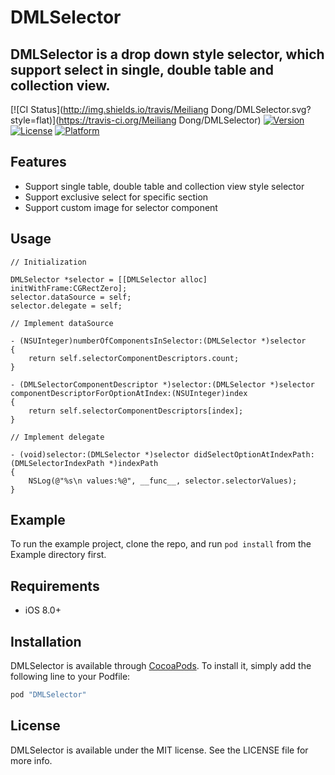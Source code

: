 # DMLSelector

## DMLSelector is a drop down style selector, which support select in single, double table and collection view.

[![CI Status](http://img.shields.io/travis/Meiliang Dong/DMLSelector.svg?style=flat)](https://travis-ci.org/Meiliang Dong/DMLSelector)
[![Version](https://img.shields.io/cocoapods/v/DMLSelector.svg?style=flat)](http://cocoapods.org/pods/DMLSelector)
[![License](https://img.shields.io/cocoapods/l/DMLSelector.svg?style=flat)](http://cocoapods.org/pods/DMLSelector)
[![Platform](https://img.shields.io/cocoapods/p/DMLSelector.svg?style=flat)](http://cocoapods.org/pods/DMLSelector)

## Features

* Support single table, double table and collection view style selector
* Support exclusive select for specific section
* Support custom image for selector component

## Usage

```
// Initialization

DMLSelector *selector = [[DMLSelector alloc] initWithFrame:CGRectZero];
selector.dataSource = self;
selector.delegate = self;

// Implement dataSource

- (NSUInteger)numberOfComponentsInSelector:(DMLSelector *)selector
{
    return self.selectorComponentDescriptors.count;
}

- (DMLSelectorComponentDescriptor *)selector:(DMLSelector *)selector componentDescriptorForOptionAtIndex:(NSUInteger)index
{
    return self.selectorComponentDescriptors[index];
}

// Implement delegate 

- (void)selector:(DMLSelector *)selector didSelectOptionAtIndexPath:(DMLSelectorIndexPath *)indexPath
{
    NSLog(@"%s\n values:%@", __func__, selector.selectorValues);
}

```

## Example

To run the example project, clone the repo, and run `pod install` from the Example directory first.

## Requirements

* iOS 8.0+

## Installation

DMLSelector is available through [CocoaPods](http://cocoapods.org). To install
it, simply add the following line to your Podfile:

```ruby
pod "DMLSelector"
```

## License

DMLSelector is available under the MIT license. See the LICENSE file for more info.
